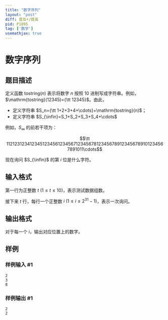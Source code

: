 ```yaml
---
title: "数字序列"
layout: "post"
diff: 普及+/提高
pid: P1895
tag: ['数学']
usemathjax: true
---
```


# 数字序列
## 题目描述

定义函数 $\mathrm{tostring}(n)$ 表示将数字 $n$ 按照 $10$ 进制写成字符串。例如，$\mathrm{tostring}(12345)={\tt 12345}$。由此，

- 定义字符串 $S_n={\tt 1+2+3+4+\cdots}+\mathrm{tostring}(n)$；
- 定义字符串 $S_{\infin}=S_1+S_2+S_3+S_4+\cdots$

例如，$S_{\infty}$ 的前若干项为：

$$\tt 112123123412345123456123456712345678123456789123456789101234567891011\cdots$$

现在询问 $S_{\infin}$ 的第 $i$ 位是什么字符。

## 输入格式

第一行为正整数 $t\ (1 \le t \le 10)$，表示测试数据组数。

接下来 $t$ 行，每行一个正整数 $i\ (1 \le i \le 2^{31}-1)$，表示一次询问。
## 输出格式

对于每一个 $i$，输出对应位置上的数字。

## 样例

### 样例输入 #1
```
2
3
8

```
### 样例输出 #1
```
2
2

```
